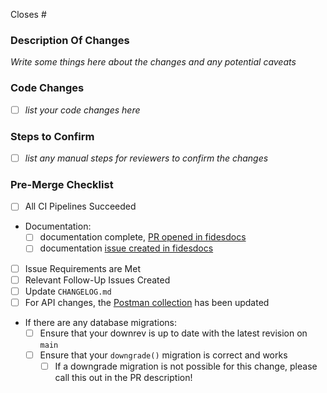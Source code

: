 Closes #<issue>

### Description Of Changes

_Write some things here about the changes and any potential caveats_


### Code Changes

* [ ] _list your code changes here_

### Steps to Confirm

* [ ] _list any manual steps for reviewers to confirm the changes_

### Pre-Merge Checklist

* [ ] All CI Pipelines Succeeded
* Documentation:
  * [ ] documentation complete, [PR opened in fidesdocs](https://github.com/ethyca/fidesdocs/pulls)
  * [ ] documentation [issue created in fidesdocs](https://github.com/ethyca/fidesdocs/issues/new/choose)
* [ ] Issue Requirements are Met
* [ ] Relevant Follow-Up Issues Created
* [ ] Update `CHANGELOG.md`
* [ ] For API changes, the [Postman collection](https://github.com/ethyca/fides/blob/main/docs/fides/docs/development/postman/Fides.postman_collection.json) has been updated
* If there are any database migrations:
  * [ ] Ensure that your downrev is up to date with the latest revision on `main`
  * [ ] Ensure that your `downgrade()` migration is correct and works
    * [ ] If a downgrade migration is not possible for this change, please call this out in the PR description!
